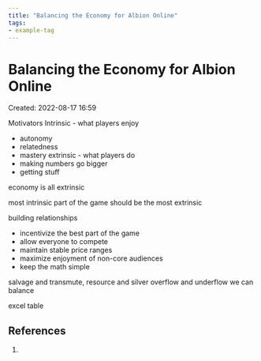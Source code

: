 ```yaml
---
title: "Balancing the Economy for Albion Online"
tags:
- example-tag
---
```


# Balancing the Economy for Albion Online
Created: 2022-08-17 16:59  


Motivators
Intrinsic - what players enjoy
- autonomy
- relatedness
- mastery 
extrinsic - what players do
- making numbers go bigger
- getting stuff

economy is all extrinsic

most intrinsic part of the game should be the most extrinsic

building relationships
- incentivize the best part of the game
- allow everyone to compete
- maintain stable price ranges
- maximize enjoyment of non-core audiences
- keep the math simple

salvage and transmute, resource and silver
overflow and underflow we can balance

excel table

## References
1. 